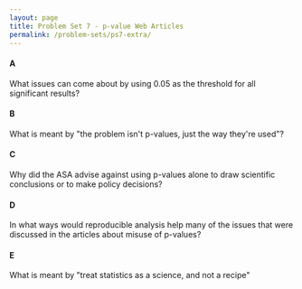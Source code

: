 ```yaml
---
layout: page
title: Problem Set 7 - p-value Web Articles
permalink: /problem-sets/ps7-extra/
---
```


<style type="text/css">
    ul { list-style-type: lower-alpha; }
    ul ul { list-style-type: lower-roman; }
</style>

#### A

What issues can come about by using 0.05 as the threshold for all significant results?

#### B

What is meant by "the problem isn't p-values, just the way they're used"?

#### C

Why did the ASA advise against using p-values alone to draw scientific conclusions or to make
policy decisions?

#### D

In what ways would reproducible analysis help many of the issues that were discussed in the articles about misuse of p-values?

#### E

What is meant by "treat statistics as a science, and not a recipe"